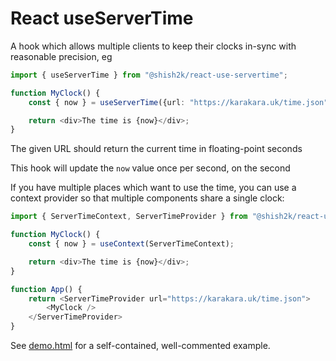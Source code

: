 React useServerTime
===================

A hook which allows multiple clients to keep their clocks in-sync
with reasonable precision, eg

```ts
import { useServerTime } from "@shish2k/react-use-servertime";

function MyClock() {
	const { now } = useServerTime({url: "https://karakara.uk/time.json"});

	return <div>The time is {now}</div>;
}
```

The given URL should return the current time in floating-point seconds

This hook will update the `now` value once per second, on the second

If you have multiple places which want to use the time, you can use a
context provider so that multiple components share a single clock:

```ts
import { ServerTimeContext, ServerTimeProvider } from "@shish2k/react-use-servertime";

function MyClock() {
	const { now } = useContext(ServerTimeContext);

	return <div>The time is {now}</div>;
}

function App() {
	return <ServerTimeProvider url="https://karakara.uk/time.json">
		<MyClock />
	</ServerTimeProvider>
}
```

See [demo.html](demo.html) for a self-contained, well-commented example.

